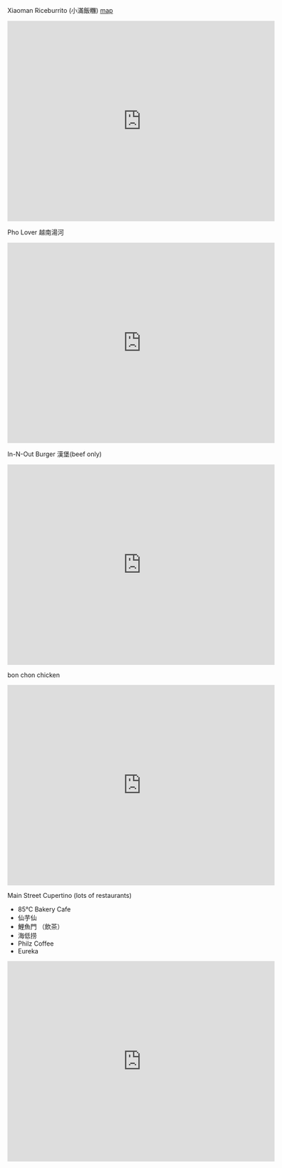 Xiaoman Riceburrito (小滿飯糰) [map](https://www.google.com/maps/place/Xiaoman+Riceburrito/@37.3633271,-122.0285153,17z/data=!3m1!4b1!4m6!3m5!1s0x808fb732acfb38c5:0x92d529bbe2b63de5!8m2!3d37.3633271!4d-122.0259404!16s%2Fg%2F11twm6yk0d?entry=tts)
<iframe src="https://www.google.com/maps/embed?pb=!1m18!1m12!1m3!1d3171.1204342296965!2d-122.02594039999998!3d37.3633271!2m3!1f0!2f0!3f0!3m2!1i1024!2i768!4f13.1!3m3!1m2!1s0x808fb732acfb38c5%3A0x92d529bbe2b63de5!2sXiaoman%20Riceburrito!5e0!3m2!1sen!2sus!4v1706902921235!5m2!1sen!2sus" width="600" height="450" style="border:0;" allowfullscreen="" loading="lazy" referrerpolicy="no-referrer-when-downgrade"></iframe>

Pho Lover 越南湯河
<iframe src="https://www.google.com/maps/embed?pb=!1m18!1m12!1m3!1d3170.081126469472!2d-122.0265582880231!3d37.387913671969!2m3!1f0!2f0!3f0!3m2!1i1024!2i768!4f13.1!3m3!1m2!1s0x808fb64effbc45c5%3A0x6932fa5c8d1b7ae!2zUGjhu58gTG92ZXJz!5e0!3m2!1sen!2sus!4v1706903003582!5m2!1sen!2sus" width="600" height="450" style="border:0;" allowfullscreen="" loading="lazy" referrerpolicy="no-referrer-when-downgrade"></iframe>

In-N-Out Burger 漢堡(beef only)
<iframe src="https://www.google.com/maps/embed?pb=!1m18!1m12!1m3!1d50721.30289723316!2d-122.0652740451507!3d37.38790646798695!2m3!1f0!2f0!3f0!3m2!1i1024!2i768!4f13.1!3m3!1m2!1s0x808fb6648b80515f%3A0x88d351639660ebbc!2sIn-N-Out%20Burger!5e0!3m2!1sen!2sus!4v1706903189112!5m2!1sen!2sus" width="600" height="450" style="border:0;" allowfullscreen="" loading="lazy" referrerpolicy="no-referrer-when-downgrade"></iframe>

bon chon chicken
<iframe src="https://www.google.com/maps/embed?pb=!1m18!1m12!1m3!1d101473.17281767057!2d-122.09921122230166!3d37.36530965569495!2m3!1f0!2f0!3f0!3m2!1i1024!2i768!4f13.1!3m3!1m2!1s0x808fb67a7656b90d%3A0xb1d12f7abdc05f95!2sBonchon%20Sunnyvale!5e0!3m2!1sen!2sus!4v1706903732932!5m2!1sen!2sus" width="600" height="450" style="border:0;" allowfullscreen="" loading="lazy" referrerpolicy="no-referrer-when-downgrade"></iframe>

Main Street Cupertino (lots of restaurants)
- 85°C Bakery Cafe
- 仙芋仙
- 鯉魚門 （飲茶）
- 海低捞
- Philz Coffee
- Eureka
<iframe src="https://www.google.com/maps/embed?pb=!1m18!1m12!1m3!1d3172.7791009350567!2d-122.01537354695435!3d37.32405990039049!2m3!1f0!2f0!3f0!3m2!1i1024!2i768!4f13.1!3m3!1m2!1s0x808fb59de5ba2301%3A0xef6bc52655c8e028!2sMain%20Street%20Cupertino!5e0!3m2!1sen!2sus!4v1706903263041!5m2!1sen!2sus" width="600" height="450" style="border:0;" allowfullscreen="" loading="lazy" referrerpolicy="no-referrer-when-downgrade"></iframe>